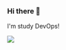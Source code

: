 ### Hi there 👋

I'm study DevOps! 

<img src="https://img.shields.io/badge/Android-3DDC84?style=flat-square&logo=Android&logoColor=white"/>

<!--
**HengSgg/HengSgg** is a ✨ _special_ ✨ repository because its `README.md` (this file) appears on your GitHub profile.

Here are some ideas to get you started:

- 🔭 I’m currently working on ...
- 🌱 I’m currently learning ...
- 👯 I’m looking to collaborate on ...
- 🤔 I’m looking for help with ...
- 💬 Ask me about ...
- 📫 How to reach me: ...
- 😄 Pronouns: ...
- ⚡ Fun fact: ...
-->
